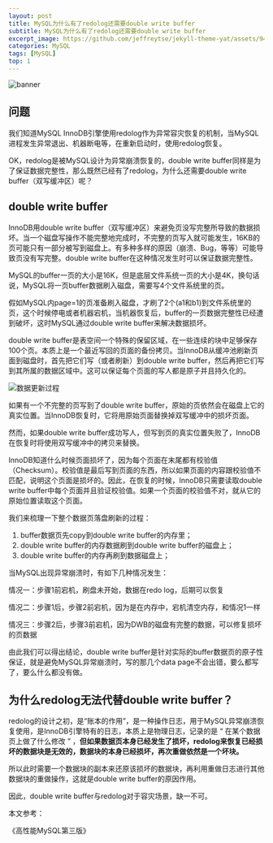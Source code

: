 ```yaml
---
layout: post
title: MySQL为什么有了redolog还需要double write buffer
subtitle: MySQL为什么有了redolog还需要double write buffer
excerpt_image: https://github.com/jeffreytse/jekyll-theme-yat/assets/9413601/2ed22d49-90b1-4f7e-8e8f-b77b21dee505
categories: MySQL
tags: [MySQL]
top: 1
---
```


![banner](https://github.com/jeffreytse/jekyll-theme-yat/assets/9413601/2ed22d49-90b1-4f7e-8e8f-b77b21dee505)

## 问题

我们知道MySQL InnoDB引擎使用redolog作为异常容灾恢复的机制，当MySQL进程发生异常退出、机器断电等，在重新启动时，使用redolog恢复。

OK，redolog是被MySQL设计为异常崩溃恢复的，double write buffer同样是为了保证数据完整性，那么既然已经有了redolog，为什么还需要double write buffer（双写缓冲区）呢？



## double write buffer

InnoDB用double write buffer（双写缓冲区）来避免页没写完整所导致的数据损坏。当一个磁盘写操作不能完整地完成时，不完整的页写入就可能发生，16KB的页可能只有一部分被写到磁盘上。有多种多样的原因（崩溃、Bug，等等）可能导致页没有写完整。double write buffer在这种情况发生时可以保证数据完整性。

MySQL的buffer一页的大小是16K，但是底层文件系统一页的大小是4K，换句话说，MySQL将一页buffer数据刷入磁盘，需要写4个文件系统里的页。

假如MySQL内page=1的页准备刷入磁盘，才刷了2个(a1和b1)到文件系统里的页，这个时候停电或者机器宕机，当机器恢复后，buffer的一页数据完整性已经遭到破坏，这时MySQL通过double write buffer来解决数据损坏。

double write buffer是表空间一个特殊的保留区域，在一些连续的块中足够保存100个页。本质上是一个最近写回的页面的备份拷贝。当InnoDB从缓冲池刷新页面到磁盘时，首先把它们写（或者刷新）到double write buffer，然后再把它们写到其所属的数据区域中。这可以保证每个页面的写人都是原子并且持久化的。

![数据更新过程](https://img-blog.csdnimg.cn/1aad6486bc7d43bc90892a235fd814dc.png)

如果有一个不完整的页写到了double write buffer，原始的页依然会在磁盘上它的真实位置。当InnoDB恢复时，它将用原始页面替换掉双写缓冲中的损坏页面。

然而，如果double write buffer成功写人，但写到页的真实位置失败了，InnoDB在恢复时将使用双写缓冲中的拷贝来替换。

InnoDB知道什么时候页面损坏了，因为每个页面在末尾都有校验值（Checksum）。校验值是最后写到页面的东西，所以如果页面的内容跟校验值不匹配，说明这个页面是损坏的。因此，在恢复的时候，InnoDB只需要读取double write buffer中每个页面并且验证校验值。如果一个页面的校验值不对，就从它的原始位置读取这个页面。

我们来梳理一下整个数据页落盘刷新的过程：

1. buffer数据页先copy到double write buffer的内存里；
2. double write buffer的内存数据刷到double write buffer的磁盘上；
3. double write buffer的内存再刷到数据磁盘上；

当MySQL出现异常崩溃时，有如下几种情况发生：

情况一：步骤1前宕机，刷盘未开始，数据在redo log，后期可以恢复

情况二：步骤1后，步骤2前宕机，因为是在内存中，宕机清空内存，和情况1一样

情况三：步骤2后，步骤3前宕机，因为DWB的磁盘有完整的数据，可以修复损坏的页数据

由此我们可以得出结论，double write buffer是针对实际的buffer数据页的原子性保证，就是避免MySQL异常崩溃时，写的那几个data page不会出错，要么都写了，要么什么都没有做。

## 为什么redolog无法代替double write buffer？

redolog的设计之初，是“账本的作用”，是一种操作日志，用于MySQL异常崩溃恢复使用，是InnoDB引擎特有的日志，本质上是物理日志，记录的是 “ 在某个数据页上做了什么修改 ” ，<b>但如果数据页本身已经发生了损坏，redolog来恢复已经损坏的数据块是无效的，数据块的本身已经损坏，再次重做依然是一个坏块。</b>

所以此时需要一个数据块的副本来还原该损坏的数据块，再利用重做日志进行其他数据块的重做操作，这就是double write buffer的原因作用。

因此，double write buffer与redolog对于容灾场景，缺一不可。



本文参考：

《高性能MySQL第三版》